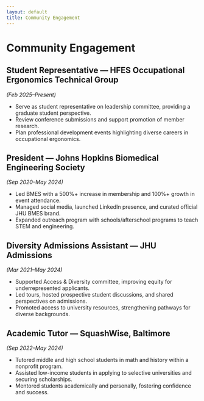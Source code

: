 ```yaml
---
layout: default
title: Community Engagement
---
```


# Community Engagement

## Student Representative — HFES Occupational Ergonomics Technical Group 
*(Feb 2025–Present)*
- Serve as student representative on leadership committee, providing a graduate student perspective.  
- Review conference submissions and support promotion of member research.  
- Plan professional development events highlighting diverse careers in occupational ergonomics.  

## President — Johns Hopkins Biomedical Engineering Society 
*(Sep 2020–May 2024)*
- Led BMES with a 500%+ increase in membership and 100%+ growth in event attendance.  
- Managed social media, launched LinkedIn presence, and curated official JHU BMES brand.  
- Expanded outreach program with schools/afterschool programs to teach STEM and engineering.  

## Diversity Admissions Assistant — JHU Admissions 
*(Mar 2021–May 2024)*
- Supported Access & Diversity committee, improving equity for underrepresented applicants.  
- Led tours, hosted prospective student discussions, and shared perspectives on admissions.  
- Promoted access to university resources, strengthening pathways for diverse backgrounds.  

## Academic Tutor — SquashWise, Baltimore 
*(Sep 2022–May 2024)*
- Tutored middle and high school students in math and history within a nonprofit program.  
- Assisted low-income students in applying to selective universities and securing scholarships.  
- Mentored students academically and personally, fostering confidence and success.  